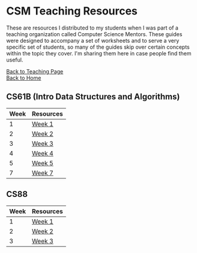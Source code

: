# CSM Teaching Resources

These are resources I distributed to my students when I was part of a teaching organization called Computer Science Mentors. These guides were designed to accompany a set of worksheets and to serve a very specific set of students, so many of the guides skip over certain concepts within the topic they cover. I'm sharing them here in case people find them useful.  

<a href="../">Back to Teaching Page</a>
<br>
<a href="../../">Back to Home</a>


## CS61B (Intro Data Structures and Algorithms)

| Week | Resources |
| ---- | --------- |
| 1 | <a href="./guides/cs61b_week1.html" target="_blank">Week 1</a> |
| 2 | <a href="./guides/cs61b_week2.html" target="_blank">Week 2</a> |
| 3 | <a href="./guides/cs61b_week3.html" target="_blank">Week 3</a> |
| 4 | <a href="./guides/cs61b_week4.html" target="_blank">Week 4</a> |
| 5 | <a href="./guides/cs61b_week5.html" target="_blank">Week 5</a> |
| 7 | <a href="./guides/cs61b)week7/html" target="_blank">Week 7</a> |

## CS88

| Week | Resources |
| ---- | --------- |
| 1 | <a href="./guides/cs88_week1.html" target="_blank">Week 1</a> |
| 2 | <a href="./guides/cs88_week2.html" target="_blank">Week 2</a> |
| 3 | <a href="./guides/cs88_week3.html" target="_blank">Week 3</a> |

